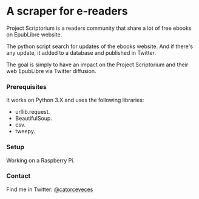 # A scraper for e-readers

Project Scriptorium is a readers community that share a lot of free ebooks on EpubLibre website.

The python script search for updates of the ebooks website. And if there's any update, it added to a database and published in Twitter.

The goal is simply to have an impact on the Project Scriptorium and their web EpubLibre via Twitter diffusion.

### Prerequisites

It works on Python 3.X and uses the following libraries:

* urllib.request.
* BeautifulSoup.
* csv.
* tweepy.

### Setup

Working on a Raspberry Pi.

### Contact

Find me in Twitter: [@catorceveces](http://www.twitter.com/catorceveces)
